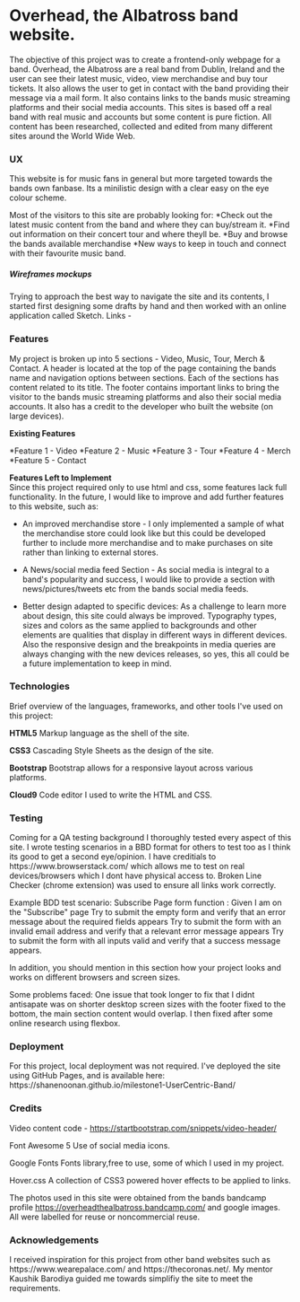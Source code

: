 <h1>Overhead, the Albatross band website.</h1>

The objective of this project was to create a frontend-only webpage for a band. Overhead, the Albatross are a real band from Dublin, Ireland and the user can see their latest music, video, view merchandise and buy tour tickets. It also allows the user to get in contact with the band providing their message via a mail form. It also contains links to the bands music streaming platforms and their social media accounts. This sites is based off a real band with real music and accounts but some content is pure fiction. All content has been researched, collected and edited from many different sites around the World Wide Web.

<h3>UX</h3>
This website is for music fans in general but more targeted towards the bands own fanbase. Its a minilistic design with a clear easy on the eye colour scheme. 

Most of the visitors to this site are probably looking for:
*Check out the latest music content from the band and where they can buy/stream it.
*Find out information on their concert tour and where theyll be.
*Buy and browse the bands available merchandise
*New ways to keep in touch and connect with their favourite music band.

<h5>Wireframes mockups</h5>

Trying to approach the best way to navigate the site and its contents, I started first designing some drafts by hand and then worked with an online application called Sketch.
Links - 

<h3>Features</h3>
My project is broken up into 5 sections - Video, Music, Tour, Merch & Contact. A header is located at the top of the page containing the bands name and navigation options between sections.
Each of the sections has content related to its title.
The footer contains important links to bring the visitor to the bands music streaming platforms and also their social media accounts. It also has a credit to the developer who built the website (on large devices).

**Existing Features** 

*Feature 1 - Video
*Feature 2 - Music
*Feature 3 - Tour
*Feature 4 - Merch
*Feature 5 - Contact

**Features Left to Implement**  
Since this project required only to use html and css, some features lack full functionality. In the future, I would like to improve and add further features to this website, such as:
* An improved merchandise store - I only implemented a sample of what the merchandise store could look like but this could be developed further to include more merchandise and to make purchases on site rather than linking to external stores.

* A News/social media feed Section - As social media is integral to a band's popularity and success, I would like to provide a section with news/pictures/tweets etc from the bands social media feeds.

* Better design adapted to specific devices: As a challenge to learn more about design, this site could always be improved. Typography types, sizes and colors as the same applied to backgrounds and other elements are qualities that display in different ways in different devices. Also the responsive design and the breakpoints in media queries are always changing with the new devices releases, so yes, this all could be a future implementation to keep in mind.

<h3>Technologies</h3>

Brief overview of the languages, frameworks, and other tools I've used on this project:

**HTML5**  Markup language as the shell of the site.

**CSS3** Cascading Style Sheets as the design of the site.

**Bootstrap** Bootstrap allows for a responsive layout across various platforms.

**Cloud9** Code editor I used to write the HTML and CSS.

<h3>Testing</h3>
Coming for a QA testing background I thoroughly tested every aspect of this site. I wrote testing scenarios in a BBD format for others to test too as I think its good to get a second eye/opinion. I have creditials to https://www.browserstack.com/ which allows me to test on real devices/browsers which I dont have physical access to. Broken Line Checker (chrome extension) was used to ensure all links work correctly.

Example BDD test scenario: Subscribe Page form function : Given I am on the "Subscribe" page Try to submit the empty form and verify that an error message about the required fields appears Try to submit the form with an invalid email address and verify that a relevant error message appears Try to submit the form with all inputs valid and verify that a success message appears.

In addition, you should mention in this section how your project looks and works on different browsers and screen sizes.

Some problems faced: One issue that took longer to fix that I didnt antisapate was on shorter desktop screen sizes with the footer fixed to the bottom, the main section content would overlap. I then fixed after some online research using flexbox.

<h3>Deployment</h3>
For this project, local deployment was not required. I've deployed the site using GitHub Pages, and is available here: https://shanenoonan.github.io/milestone1-UserCentric-Band/

<h3>Credits</h3>

Video content code - https://startbootstrap.com/snippets/video-header/

Font Awesome 5 Use of social media icons.

Google Fonts Fonts library,free to use, some of which I used in my project.

Hover.css A collection of CSS3 powered hover effects to be applied to links.

The photos used in this site were obtained from the bands bandcamp profile https://overheadthealbatross.bandcamp.com/ and google images. All were labelled for reuse or noncommercial reuse.

<h3>Acknowledgements</h3>
I received inspiration for this project from other band websites such as https://www.wearepalace.com/ and https://thecoronas.net/. My mentor Kaushik Barodiya guided me towards simplifiy the site to meet the requirements.

